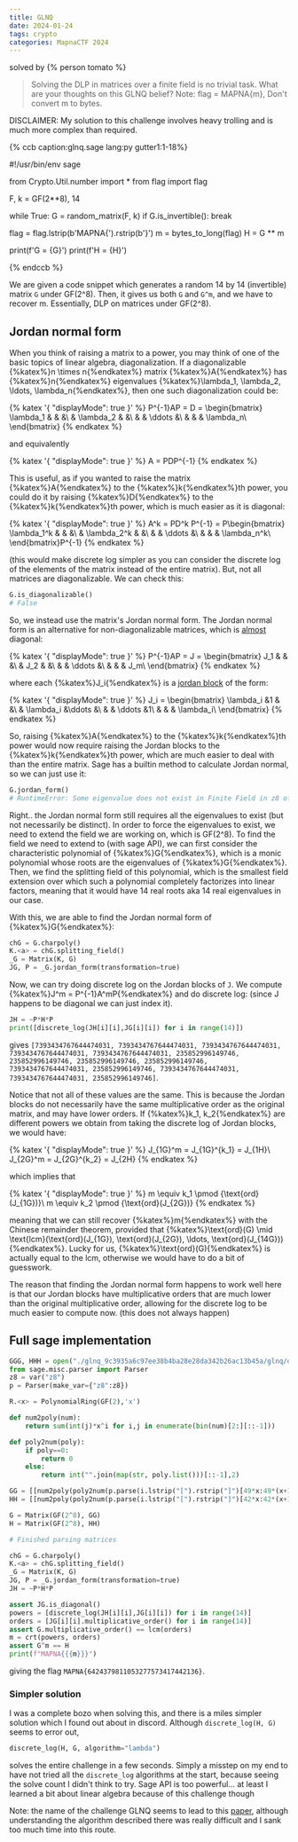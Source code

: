 ```yaml
---
title: GLNQ
date: 2024-01-24
tags: crypto
categories: MapnaCTF 2024
---
```


solved by {% person tomato %}

> Solving the DLP in matrices over a finite field is no trivial task. What are your thoughts on this GLNQ belief? 
> Note: flag = MAPNA{m}, Don't convert m to bytes.

DISCLAIMER: My solution to this challenge involves heavy trolling and is much more complex than required.

{% ccb caption:glnq.sage
lang:py
gutter1:1-18%}

#!/usr/bin/env sage

from Crypto.Util.number import *
from flag import flag

F, k = GF(2**8), 14

while True:
	G = random_matrix(F, k)
	if G.is_invertible():
		break

flag = flag.lstrip(b'MAPNA{').rstrip(b'}')
m = bytes_to_long(flag)
H = G ** m

print(f'G = {G}')
print(f'H = {H}')

{% endccb %}

We are given a code snippet which generates a random 14 by 14 (invertible) matrix `G` under GF(2^8). Then, it gives us both `G` and `G^m`, and we have to recover m. Essentially, DLP on matrices under GF(2^8).

## Jordan normal form

When you think of raising a matrix to a power, you may think of one of the basic topics of linear algebra, diagonalization. If a diagonalizable {%katex%}n \times n{%endkatex%} matrix {%katex%}A{%endkatex%} has {%katex%}n{%endkatex%} eigenvalues {%katex%}\lambda_1, \lambda_2, \ldots, \lambda_n{%endkatex%}, then one such diagonalization could be:

{% katex '{ "displayMode": true }' %}
P^{-1}AP = D = \begin{bmatrix}
\lambda_1 & & &\\
& \lambda_2 & &\\
& & \ddots &\\
& & & \lambda_n\\
\end{bmatrix}
{% endkatex %}

and equivalently

{% katex '{ "displayMode": true }' %}
A = PDP^{-1}
{% endkatex %}

This is useful, as if you wanted to raise the matrix {%katex%}A{%endkatex%} to the {%katex%}k{%endkatex%}th power, you could do it by raising {%katex%}D{%endkatex%} to the {%katex%}k{%endkatex%}th power, which is much easier as it is diagonal:

{% katex '{ "displayMode": true }' %}
A^k = PD^k P^{-1} = P\begin{bmatrix}
\lambda_1^k & & &\\
& \lambda_2^k & &\\
& & \ddots &\\
& & & \lambda_n^k\\
\end{bmatrix}P^{-1}
{% endkatex %}

(this would make discrete log simpler as you can consider the discrete log of the elements of the matrix instead of the entire matrix). But, not all matrices are diagonalizable. We can check this:
```py
G.is_diagonalizable()
# False
```

So, we instead use the matrix's Jordan normal form. The Jordan normal form is an alternative for non-diagonalizable matrices, which is <u>almost</u> diagonal:

{% katex '{ "displayMode": true }' %}
P^{-1}AP = J = \begin{bmatrix}
J_1 & & &\\
& J_2 & &\\
& & \ddots &\\
& & & J_m\\
\end{bmatrix}
{% endkatex %}

where each {%katex%}J_i{%endkatex%} is a <u>jordan block</u> of the form:

{% katex '{ "displayMode": true }' %}
J_i = \begin{bmatrix}
\lambda_i &1 & &\\
& \lambda_i &\ddots &\\
& & \ddots &1\\
& & & \lambda_i\\
\end{bmatrix}
{% endkatex %}

So, raising {%katex%}A{%endkatex%} to the {%katex%}k{%endkatex%}th power would now require raising the Jordan blocks to the {%katex%}k{%endkatex%}th power, which are much easier to deal with than the entire matrix. Sage has a builtin method to calculate Jordan normal, so we can just use it:

```py
G.jordan_form()
# RuntimeError: Some eigenvalue does not exist in Finite Field in z8 of size 2^8.
```

Right.. the Jordan normal form still requires all the eigenvalues to exist (but not necessarily be distinct). In order to force the eigenvalues to exist, we need to extend the field we are working on, which is GF(2^8). To find the field we need to extend to (with sage API), we can first consider the characteristic polynomial of {%katex%}G{%endkatex%}, which is a monic polynomial whose roots are the eigenvalues of {%katex%}G{%endkatex%}. Then, we find the splitting field of this polynomial, which is the smallest field extension over which such a polynomial completely factorizes into linear factors, meaning that it would have 14 real roots aka 14 real eigenvalues in our case.

With this, we are able to find the Jordan normal form of {%katex%}G{%endkatex%}:

```py
chG = G.charpoly()
K.<a> = chG.splitting_field()
_G = Matrix(K, G)
JG, P = _G.jordan_form(transformation=true)
```

Now, we can try doing discrete log on the Jordan blocks of `J`. We compute {%katex%}J^m = P^{-1}A^mP{%endkatex%} and do discrete log: (since J happens to be diagonal we can just index it).

```py
JH = ~P*H*P
print([discrete_log(JH[i][i],JG[i][i]) for i in range(14)])
```

gives `[7393434767644474031, 7393434767644474031, 7393434767644474031, 7393434767644474031, 7393434767644474031, 235852996149746, 235852996149746, 235852996149746, 235852996149746, 7393434767644474031, 235852996149746, 7393434767644474031, 7393434767644474031, 235852996149746]`. 

Notice that not all of these values are the same. This is because the Jordan blocks do not necessarily have the same multiplicative order as the original matrix, and may have lower orders. If {%katex%}k_1, k_2{%endkatex%} are different powers we obtain from taking the discrete log of Jordan blocks, we would have:

{% katex '{ "displayMode": true }' %}
J_{1G}^m = J_{1G}^{k_1} = J_{1H}\\
J_{2G}^m = J_{2G}^{k_2} = J_{2H}
{% endkatex %}

which implies that

{% katex '{ "displayMode": true }' %}
m \equiv k_1 \pmod {\text{ord}(J_{1G})}\\
m \equiv k_2 \pmod {\text{ord}(J_{2G})}
{% endkatex %}

meaning that we can still recover {%katex%}m{%endkatex%} with the Chinese remainder theorem, provided that {%katex%}\text{ord}(G) \mid \text{lcm}(\text{ord}(J_{1G}), \text{ord}(J_{2G}), \ldots, \text{ord}(J_{14G})){%endkatex%}. Lucky for us, {%katex%}\text{ord}(G){%endkatex%} is actually equal to the lcm, otherwise we would have to do a bit of guesswork. 

The reason that finding the Jordan normal form happens to work well here is that our Jordan blocks have multiplicative orders that are much lower than the original multiplicative order, allowing for the discrete log to be much easier to compute now. (this does not always happen)

## Full sage implementation

```py
GGG, HHH = open("./glnq_9c3935a6c97ee38b4ba28e28da342b26ac13b45a/glnq/output.txt").read().lstrip("G = ").split("H = ")
from sage.misc.parser import Parser
z8 = var("z8")
p = Parser(make_var={"z8":z8})

R.<x> = PolynomialRing(GF(2),'x')

def num2poly(num):
    return sum(int(j)*x^i for i,j in enumerate(bin(num)[2:][::-1]))

def poly2num(poly):
    if poly==0:
        return 0
    else:
        return int("".join(map(str, poly.list()))[::-1],2)

GG = [[num2poly(poly2num(p.parse(i.lstrip("[").rstrip("]")[49*x:49*(x+1)]))) for x in range(14)] for i in GGG.strip().split("\n")]
HH = [[num2poly(poly2num(p.parse(i.lstrip("[").rstrip("]")[42*x:42*(x+1)]))) for x in range(14)] for i in HHH.strip().split("\n")]

G = Matrix(GF(2^8), GG)
H = Matrix(GF(2^8), HH)

# Finished parsing matrices

chG = G.charpoly()
K.<a> = chG.splitting_field()
_G = Matrix(K, G)
JG, P = _G.jordan_form(transformation=true)
JH = ~P*H*P

assert JG.is_diagonal()
powers = [discrete_log(JH[i][i],JG[i][i]) for i in range(14)]
orders = [JG[i][i].multiplicative_order() for i in range(14)]
assert G.multiplicative_order() == lcm(orders)
m = crt(powers, orders)
assert G^m == H
print(f"MAPNA{{{m}}}")
```

giving the flag `MAPNA{6424379811053277573417442136}`.

### Simpler solution

I was a complete bozo when solving this, and there is a miles simpler solution which I found out about in discord. Although `discrete_log(H, G)` seems to error out,

```py
discrete_log(H, G, algorithm="lambda")
```

solves the entire challenge in a few seconds. Simply a misstep on my end to have not tried all the `discrete_log` algorithms at the start, because seeing the solve count I didn't think to try. Sage API is too powerful... at least I learned a bit about linear algebra because of this challenge though

Note: the name of the challenge GLNQ seems to lead to this [paper](https://uwaterloo.ca/scholar/sites/ca.scholar/files/ajmeneze/files/glnq.pdf), although understanding the algorithm described there was really difficult and I sank too much time into this route.